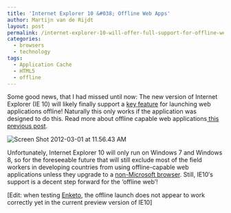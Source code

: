 ```yaml
---
title: 'Internet Explorer 10 &#038; Offline Web Apps'
author: Martijn van de Rijdt
layout: post
permalink: /internet-explorer-10-will-offer-full-support-for-offline-web-applications/
categories:
  - browsers
  - technology
tags:
  - Application Cache
  - HTML5
  - offline
---
```

Some good news, that I had missed until now: The new version of Internet Explorer (IE 10) will likely finally support a [key feature][1] for launching web applications offline! Naturally this only works if the application was designed to do this. Read more about offline capable web applications[ this previous post][2].

 [1]: http://msdn.microsoft.com/en-us/library/hh673546(v=vs.85).aspx "link to Microsoft page"
 [2]: /offline-capable-web-applications/ "Offline-Capable Web Applications"

![][3]

 [3]: ../files/2012/03/Screen-Shot-2012-03-01-at-11.56.43-AM.png "Screen Shot 2012-03-01 at 11.56.43 AM"

Unfortunately, Internet Explorer 10 will only run on Windows 7 and Windows 8, so for the foreseeable future that will still exclude most of the field workers in developing countries from using offline-capable web applications unless they upgrade to a [non-Microsoft browser][4]. Still, IE10′s support is a decent step forward for the ‘offline web’!

 [4]: /humanitarian-aid-browsing/ "Humanitarian Aid Browsing"

\[Edit: when testing [Enketo][5], the offline launch does not appear to work correctly yet in the current preview version of IE10\]

 [5]: /an-introduction-to-enketo/ "An Introduction to Rapaide"